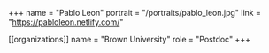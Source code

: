 +++
name = "Pablo Leon"
portrait = "/portraits/pablo_leon.jpg"
link = "https://pabloleon.netlify.com/"

[[organizations]]
name = "Brown University"
role = "Postdoc"
+++

